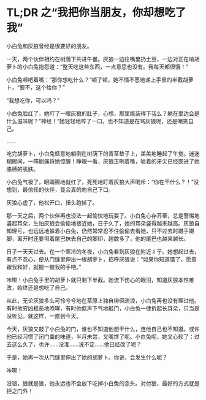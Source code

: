 #   TL;DR 之“我把你当朋友，你却想吃了我”

小白兔和灰狼曾经是很要好的朋友。

一天，两个伙伴相约在树荫下共进午餐。灰狼一边往嘴里扔土豆，一边对正在啃胡萝卜的小白兔抱怨道：“整天吃这些东西，一点意思也没有。我每天都很饿！”

小白兔咂吧着嘴：“那你想吃什么？”顿了顿，她不情不愿地递上手里的半截胡萝卜，“要不，这个给你？”

“我想吃你，可以吗？”

小白兔脸红了，她盯了一眼灰狼的肚子，心想，那里能装得下我么？躺在里边会是什么滋味呢？“神经！”她轻轻地啐了一口，也不知道是在骂灰狼呢，还是嘲笑自己。

……

吃完胡萝卜，小白兔惬意地躺倒在树荫下的青草垫子上，美美地睡起了午觉。迷迷糊糊间，一阵剧痛将她惊醒！睁眼一看，灰狼正咧着嘴，呲着的牙尖已经嵌进了她胳膊的肌肤。

小白兔气极了，眼睛腾地就红了，死死地盯着灰狼大声喝斥：“你在干什么？！”没想到，最信任的伙伴，竟会真的向自己下口。

灰狼心虚了，他松开口，扭头跑掉了。

那一天之后，两个伙伴再也没法一起愉快地玩耍了。小白兔心存芥蒂，总是警惕地竖起耳朵，生怕灰狼会偷偷地接近她，日子久了，她的耳朵竖得越来越高。灰狼自知理亏，也远远地躲着小白兔，仍然常常忍不住偷偷去看她，只不过去时蹑手蹑脚，离开时还要甩着尾巴抹去自己的脚印，趟数多了，他的尾巴也越来越长。

日子一天天过去。在一个寒冷的冬夜，小白兔看到灰狼在附近彳亍。她想起过去，有点不忍心，便从门缝里伸出一根胡萝卜，招呼灰狼说：“如果你知道错了，愿意跟我和好，就握一握我的手吧。”

咔嚓！小白兔手里的胡萝卜就只剩下半截。她流下伤心的眼泪，知道灰狼本性难改，始终还是想吃了自己。

从此，无论灰狼多么可怜兮兮地在草原上独自徘徊流浪，小白兔再也没有理过他。有时他穷凶极恶地咆哮，有时他低声下气地敲门，小白兔一律折起长耳朵，只当是没听见。就这样，一直到今天。

今天，灰狼又敲了小白兔的门，谁也不知道他想干什么，连他自己也不知道。或许他已经习惯了闭门羹的味道，半月未尝，又嘴馋了呢。小白兔呢，她又心软了：过去这么久了，也许……没准……说不定……他已经改了呢？

于是，她再一次从门缝里伸出了她的胡萝卜。你说，会发生什么呢？

咔嚓！

没错，狼就是狼，他永远也不会放下吃掉小白兔的念头。对付狼，最好的方式就是拒之门外！